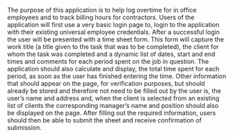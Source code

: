 The purpose of
this application is to help log overtime for in office employees and to track billing hours for
contractors.
Users of the application will first use a very basic login page to, login to the application
with their existing universal employee credentials. After a successful login the user will be
presented with a time sheet form. This form will capture the work title (a title given to the task
that was to be completed), the client for whom the task was completed and a dynamic list of
dates, start and end times and comments for each period spent on the job in question. The
application should also calculate and display, the total time spent for each period, as soon as the
user has finished entering the time.
Other information that should appear on the page, for verification purposes, but should
already be stored and therefore not need to be filled out by the user is, the user’s name and
address and, when the client is selected from an existing list of clients the corresponding
manager’s name and position should also be displayed on the page.
After filling out the required information, users should then be able to submit the sheet
and receive confirmation of submission.
